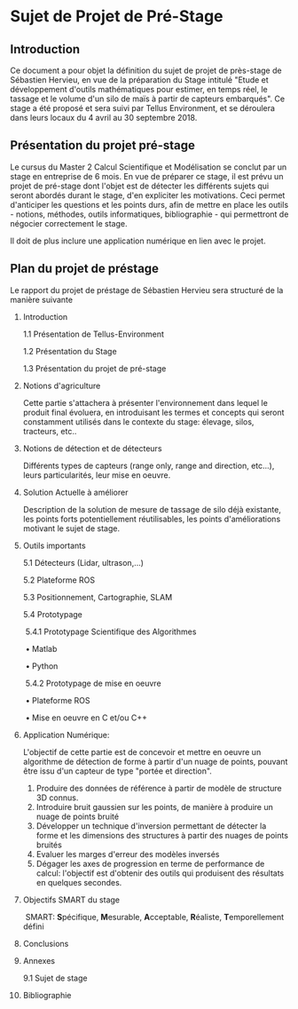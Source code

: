 # Sujet de Projet de Pré-Stage

## Introduction

Ce document a pour objet la définition du sujet de projet de près-stage de Sébastien Hervieu, en vue de la préparation du Stage intitulé "Etude et développement d'outils mathématiques pour estimer, en temps réel, le tassage et le volume d'un silo de maïs à partir de capteurs embarqués". Ce stage a été proposé et sera suivi par Tellus Environment, et se déroulera dans leurs locaux du 4 avril au 30 septembre 2018.

## Présentation du projet pré-stage

Le cursus du Master 2 Calcul Scientifique et Modélisation se conclut par un stage en entreprise de 6 mois. En vue de préparer ce stage, il est prévu un projet de pré-stage dont l'objet est de détecter les différents sujets qui seront abordés durant le stage, d'en expliciter les motivations. Ceci permet d'anticiper les questions et les points durs, afin de mettre en place les outils - notions, méthodes, outils informatiques, bibliographie - qui permettront de négocier correctement le stage.

Il doit de plus inclure une application numérique en lien avec le projet.

## Plan du projet de préstage

Le rapport du projet de préstage de Sébastien Hervieu sera structuré de la manière suivante

1. Introduction

   1.1 Présentation de Tellus-Environment

   1.2 Présentation du Stage

   1.3 Présentation du projet de pré-stage

2. Notions d'agriculture

   Cette partie s'attachera à présenter l'environnement dans lequel le produit final évoluera, en introduisant les termes et concepts qui seront constamment utilisés dans le contexte du stage: élevage, silos, tracteurs, etc..

3. Notions de détection et de détecteurs

   Différents types de capteurs (range only, range and direction, etc…), leurs particularités, leur mise en oeuvre.

4. Solution Actuelle à améliorer

   Description de la solution de mesure de tassage de silo déjà existante, les points forts potentiellement réutilisables, les points d'améliorations motivant le sujet de stage.

5. Outils importants 

   5.1 Détecteurs (Lidar, ultrason,...)

   5.2 Plateforme ROS

   5.3 Positionnement, Cartographie, SLAM

   5.4 Prototypage

   ​	5.4.1 Prototypage Scientifique des Algorithmes

   ​		• Matlab

   ​		• Python

   ​	5.4.2 Prototypage de mise en oeuvre

   ​		• Plateforme ROS

   ​		• Mise en oeuvre en C et/ou C++

6. Application Numérique:

   L'objectif de cette partie est de concevoir et mettre en oeuvre un algorithme de détection de forme à partir d'un nuage de points, pouvant être issu d'un capteur de type "portée et direction".

   1. Produire des données de référence à partir de modèle de structure 3D connus.
   2. Introduire bruit gaussien sur les points, de manière à produire un nuage de points bruité
   3. Développer un technique d'inversion permettant de détecter la forme et les dimensions des structures à partir des nuages de points bruités
   4. Evaluer les marges d'erreur des modèles inversés
   5. Dégager les axes de progression en terme de performance de calcul: l'objectif est d'obtenir des outils qui produisent des résultats en quelques secondes.

7. Objectifs SMART du stage

   ​	SMART: **S**pécifique, **M**esurable, **A**cceptable, **R**éaliste, **T**emporellement défini

8. Conclusions

9. Annexes

   9.1 Sujet de stage

10. Bibliographie